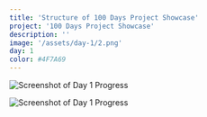 ```yaml
---
title: 'Structure of 100 Days Project Showcase'
project: '100 Days Project Showcase'
description: ''
image: '/assets/day-1/2.png'
day: 1
color: #4F7A69
---
```


![Screenshot of Day 1 Progress](/assets/day-1/1.png)

![Screenshot of Day 1 Progress](/assets/day-1/2.png)
